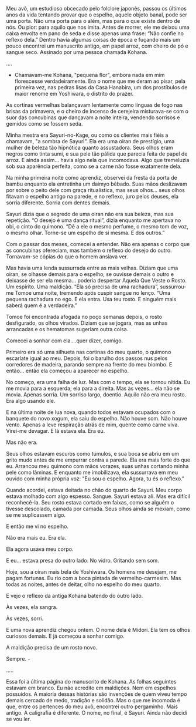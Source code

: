 Meu avô, um estudioso obcecado pelo folclore japonês, passou os últimos anos da vida tentando provar que o espelho, aquele objeto banal, pode ser uma porta. Não uma porta para o além, mas para o que existe dentro de nós. 
Ou pior: para aquilo que nos imita.
Antes de morrer, ele me deixou uma caixa envolta em pano de seda e disse apenas uma frase: “Não confie no reflexo dela.”
Dentro havia algumas coisas de época e fuçando mais um pouco encontrei um manuscrito antigo, em papel arroz, com cheiro de pó e sangue seco.
 Assinado por uma pessoa chamada Kohana. 

.... 

- Chamavam-me Kohana, "pequena flor", embora nada em mim florescesse verdadeiramente. Era o nome que me deram ao pisar, pela primeira vez, nas pedras lisas da Casa Hanabira, um dos prostíbulos de maior renome em Yoshiwara, o distrito do prazer.

As cortinas vermelhas balançavam lentamente como línguas de fogo nas brisas da primavera, e o cheiro de incenso de cerejeira misturava-se com o suor das concubinas que dançavam a noite inteira, vendendo sorrisos e gemidos como se fossem seda.

Minha mestra era Sayuri-no-Kage, ou como os clientes mais fiéis a chamavam, "a sombra de Sayuri". Ela era uma oiran de prestígio, uma mulher de beleza tão hipnótica quanto assustadora. Seus olhos eram negros como tinta sumi, e sua pele tão pálida que parecia feita de papel de arroz. E ainda assim… havia algo nela que incomodava. Algo que tremeluzia sob sua aparência perfeita, como se a carne não fosse exatamente dela.

Na minha primeira noite como aprendiz, observei da fresta da porta de bambu enquanto ela entretinha um daimyo bêbado. Suas mãos deslizavam por sobre o peito dele com graça ritualística, mas seus olhos… seus olhos fitavam o espelho antigo na parede, e no reflexo, juro pelos deuses, ela sorria diferente. Sorria com dentes demais.


Sayuri dizia que o segredo de uma oiran não era sua beleza, mas sua repetição. “O desejo é uma dança ritual”, dizia enquanto me apertava no obi, o cinto do quimono. “Dê a ele o mesmo perfume, o mesmo tom de voz, o mesmo olhar. Torne-se um espelho de si mesma. E dos outros.”

Com o passar dos meses, comecei a entender. Não era apenas o corpo que as concubinas ofereciam, mas também o reflexo do desejo do outro. 
Tornavam-se cópias do que o homem ansiava ver.

Mas havia uma lenda sussurrada entre as mais velhas. Diziam que uma oiran, se olhasse demais para o espelho, se ouvisse demais o outro e deixasse de ser ela mesma… poderia despertar Aquela Que Veste o Rosto. Um espírito. Uma maldição.
“Ela só precisa de uma rachadura”, sussurrou-me Tomoe uma noite, tremendo após cuspir sangue no lenço. “Uma pequena rachadura no ego. E ela entra. Usa teu rosto. E ninguém mais saberá quem é a verdadeira.”

Tomoe foi encontrada afogada no poço semanas depois, o rosto desfigurado, os olhos virados. Diziam que se jogara, mas as unhas arrancadas e os hematomas sugeriam outra coisa.


Comecei a sonhar com ela....quer dizer, comigo.

Primeiro era só uma silhueta nas cortinas do meu quarto, o quimono escarlate igual ao meu. Depois, foi o barulho dos passos nus pelos corredores de madeira, parando sempre na frente do meu biombo. E então… então ela começou a aparecer no espelho.

No começo, era uma falha de luz. Mas com o tempo, ela se tornou nítida. Eu me movia para a esquerda; ela para a direita. Mas às vezes… ela não se movia. Apenas sorria. Um sorriso largo, doentio. Aquilo não era meu rosto. Era algo usando ele.

E na última noite de lua nova, quando todos estavam ocupados com o banquete do novo xogum, ela saiu do espelho.
Não houve som. Não houve vento. Apenas a leve respiração atrás de mim, quente como carne viva. Virei-me devagar. E lá estava ela.
Era eu.

Mas não era.

Seus olhos estavam escuros como túmulos, e sua boca se abriu em um grito mudo antes de me empurrar contra a parede. Ela era mais forte do que eu. Arrancou meu quimono com mãos vorazes, suas unhas cortando minha pele como lâminas. E enquanto me imobilizava, ela sussurrava em meu ouvido com minha própria voz:
"Eu sou o espelho. Agora, tu és o reflexo."


Quando acordei, estava deitada no chão do quarto de Sayuri. Meu corpo estava molhado com algo espesso. Sangue.
Sayuri estava ali. Mas era difícil reconhecê-la. Seu rosto estava cortado em faixas, como se alguém o tivesse descolado, camada por camada. 
Seus olhos ainda se mexiam, como se me suplicassem algo.

E então me vi no espelho.

Não era mais eu. Era ela.

Ela agora usava meu corpo.

E eu… estava presa do outro lado. No vidro. Gritando sem som.


Hoje, sou a oiran mais bela de Yoshiwara. Os homens me desejam, me pagam fortunas. Eu rio com a boca pintada de vermelho-carmesim. Mas todas as noites, antes de deitar, olho no espelho do meu quarto.

E vejo o reflexo da antiga Kohana batendo do outro lado.

Às vezes, ela sangra.

Às vezes, sorri.

E uma nova aprendiz chegou ontem. O nome dela é Midori. Ela tem os olhos curiosos demais. E já começou a sonhar comigo.

A maldição precisa de um rosto novo.

Sempre. -

.....

Essa foi a última página do manuscrito de Kohana. 
As folhas seguintes estavam em branco.
Eu não acredito em maldições.
Nem em espelhos possuídos.
A maioria dessas histórias são invenções de quem viveu tempo demais cercado de medo, tradição e solidão.
Mas o que me incomoda é que, entre os pertences do meu avô, encontrei outro pergaminho. Mais antigo. A caligrafia é diferente. O nome, no final, é Sayuri.
Ainda não decidi se vou ler.



